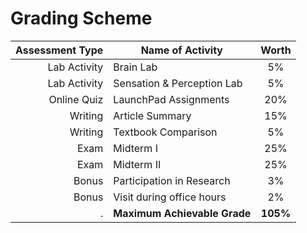 # Grading Scheme

Assessment Type | Name of Activity | Worth
---:|---|:--:
Lab Activity | Brain Lab | 5%
Lab Activity | Sensation & Perception Lab | 5%
Online Quiz | LaunchPad Assignments | 20%
Writing | Article Summary | 15% 
Writing | Textbook Comparison | 5%
Exam | Midterm I | 25%
Exam | Midterm II | 25%
Bonus | Participation in Research | 3%
Bonus | Visit during office hours | 2%
. | **Maximum Achievable Grade** | **105%**
